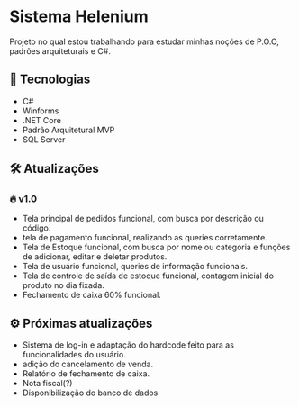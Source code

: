 # Sistema Helenium 
Projeto no qual estou trabalhando para estudar minhas noções de P.O.O, padrões arquiteturais e C#.

## 🔧 Tecnologias
- C#
- Winforms
- .NET Core
- Padrão Arquitetural MVP
- SQL Server

## 🛠 Atualizações

### 🔥 v1.0
- Tela principal de pedidos funcional, com busca por descrição ou código.
- tela de pagamento funcional, realizando as queries corretamente.
- Tela de Estoque funcional, com busca por nome ou categoria e funções de adicionar, editar e deletar produtos.
- Tela de usuário funcional, queries de informação funcionais.
- Tela de controle de saída de estoque funcional, contagem inicial do produto no dia fixada.
- Fechamento de caixa 60% funcional.


## ⚙️ Próximas atualizações

- Sistema de log-in e adaptação do hardcode feito para as funcionalidades do usuário.
- adição do cancelamento de venda.
- Relatório de fechamento de caixa.
- Nota fiscal(?)
- Disponibilização do banco de dados
